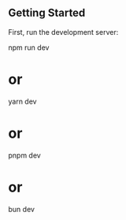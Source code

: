 ## Getting Started

First, run the development server:

npm run dev
# or
yarn dev
# or
pnpm dev
# or
bun dev
